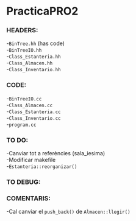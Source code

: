 # PracticaPRO2

### HEADERS:

-`BinTree.hh`   (has code)  
-`BinTreeIO.hh`  
-`Class_Estanteria.hh`  
-`Class_Almacen.hh`  
-`Class_Inventario.hh`  

### CODE:

-`BinTreeIO.cc`  
-`Class_Almacen.cc`  
-`Class_Estanteria.cc`  
-`Class_Inventario.cc`  
-`program.cc`  

### TO DO:

-Canviar tot a referències (sala_iesima)  
-Modificar makefile  
-`Estanteria::reorganizar()`

### TO DEBUG:

### COMENTARIS:

-Cal canviar el `push_back()` de `Almacen::llegir()`  


